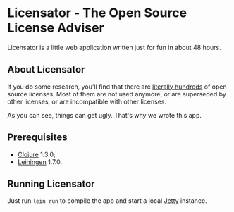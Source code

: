# Licensator - The Open Source License Adviser

Licensator is a little web application written just for fun in about
48 hours.

## About Licensator

If you do some research, you'll find that there are
[literally hundreds][oss-licenses]  of open source licenses. Most of
them are not used anymore, or are superseded by other licenses, or are
incompatible with other licenses.

As you can see, things can get ugly. That's why we wrote this app.

## Prerequisites

* [Clojure][clj] 1.3.0;
* [Leiningen][lein] 1.7.0.


## Running Licensator

Just run `lein run` to compile the app and start a local
[Jetty][jetty] instance.


[clj]: http://clojure.org/
[jetty]: http://jetty.codehaus.org/jetty/
[lein]: http://github.com/technomancy/leiningen
[oss-licenses]: http://opensource.org/licenses/
